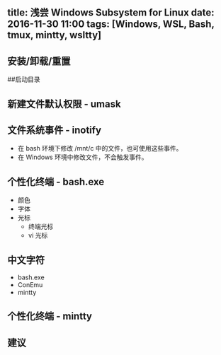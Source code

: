 title: 浅尝 Windows Subsystem for Linux
date: 2016-11-30 11:00
tags: [Windows, WSL, Bash, tmux, mintty, wsltty]
---


## 安装/卸载/重置

##启动目录

## 新建文件默认权限 - umask

## 文件系统事件 - inotify
	
- 在 bash 环境下修改 /mnt/c 中的文件，也可使用这些事件。
- 在 Windows 环境中修改文件，不会触发事件。

## 个性化终端 - bash.exe

- 颜色
- 字体
- 光标
  - 终端光标
  - vi 光标

## 中文字符

- bash.exe
- ConEmu
- mintty

## 个性化终端 - mintty

## 建议
